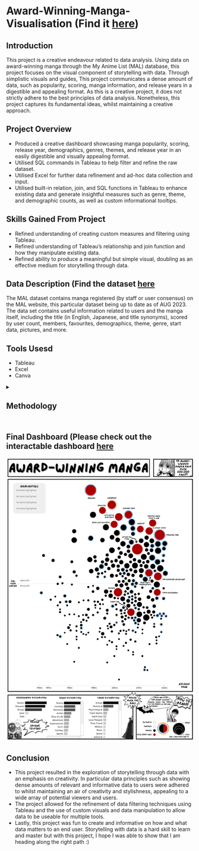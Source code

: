 # Award-Winning-Manga-Visualisation (Find it [here](https://public.tableau.com/app/profile/shuane.telford/viz/MangaDashboardFINAL/MangaBeeswarm))

## Introduction

This project is a creative endeavour related to data analysis. Using data on award-winning manga through the My Anime List (MAL) database, this project focuses on the visual component of storytelling with data. Through simplistic visuals and guides, This project communicates a dense amount of data, such as popularity, scoring, manga information, and release years in a digestible and appealing format. As this is a creative project, it does not strictly adhere to the best principles of data analysis. Nonetheless, this project captures its fundamental ideas, whilst maintaining a creative approach.

## Project Overview 

- Produced a creative dashboard showcasing manga popularity, scoring, release year, demographics, genres, themes, and release year in an easily digestible and visually appealing format.
- Utilised SQL commands in Tableau to help filter and refine the raw dataset.
- Utilised Excel for further data refinement and ad-hoc data collection and input.
- Utilised built-in relation, join, and SQL functions in Tableau to enhance existing data and generate insightful measures such as genre, theme, and demographic counts, as well as custom informational tooltips.

## Skills Gained From Project

- Refined understanding of creating custom measures and filtering using Tableau.
- Refined understanding of Tableau’s relationship and join function and how they manipulate existing data.
- Refined ability to produce a meaningful but simple visual, doubling as an effective medium for storytelling through data.

## Data Description (Find the dataset [here](https://www.kaggle.com/datasets/andreuvallhernndez/myanimelist?select=manga.csv)

The MAL dataset contains manga registered (by staff or user consensus) on the MAL website, this particular dataset being up to date as of AUG 2023. The data set contains useful information related to users and the manga itself, including the title (in English, Japanese, and title synonyms), scored by user count, members, favourites, demographics, theme, genre, start data, pictures, and more.


## Tools Usesd
- Tableau
- Excel
- Canva

<details>
  <summary><h2>Methodology<h2></summary>

  1. **Data Acquisition and Initial Exploraion**
     - Acquire dataset from [Kaggle](https://www.kaggle.com/datasets/andreuvallhernndez/myanimelist?select=manga.csv). The dataset contains a single CSV file called ‘manga.csv’ containing up-to-date manga entries and information on the title as of AUG 2023.
     - Kaggle’s data explorer and the raw CSV file were examined to better understand the contents and structure of the data.

  2. **Importing Data to Tableau and EDA**
     - ‘manga.csv’ was imported into Tableau and basic visuals such as bar charts, scatter plots, histograms, and matrices were made to understand how data could be displayed.
     - Once EDA was complete. The following useful columns were noted and filtered: authors, author roles, demographics, titles, genres, picture, real start date, serialisations, status, synopsis, themes, favourites, members, scored by count.
     - The data was further filtered using the CONTAINS function and logical operators so that entries where the genre contained the string “award” and the score column had scores >0 were kept.

  3. **Beeswarm dataset generation**
     - Once data was appropriately filtered, a smaller dataset containing the scores, popularity (measured as taking the max per row of the scored by count, members, and favourites columns), and start date (formatted as an INT of the year) was exported from Tableau.
     - This data was then imported into the Beeswarm visual tool using x: year, y: score, and sizing as the popularity measure.
     - This generated Beeswarm CSV and the graphing template was downloaded for later use in Tableau.

  4. **Data refinement in Tableau**
     - Data usability issues appeared as the original data contained columns formatted as lists or nested lists, incompatible with Tableau.
     - First, text storage translation errors caused some strings for the titles (like those with accents) to be inappropriately stored. A custom filter was created that helped select between the English, Japanese, or first title within the synonym titles to be stored and used as the final title.
     - REPLACE and CONTAINS were used to check and eliminate extra list operators such as {} and () within columns.
     - Once problem columns were cleaned up, Tableau’s custom split function was used to split genres, themes, authors, and secondary authors into multiple columns.
     - The pivot function was used to condense the multiple generated columns into a singular genre, theme, author, and secondary author columns which are a useable format by Tableau.

  5. **Data recollection for missing values and relationship-building**
     - In total, there were now 2 datasets: (1) A custom Beeswarm visual dataset and (2) A meta-data dataset containing information about the manga and user info.
     - Missing data such as demographic and year were easily Googleable and were inputted manually into dataset (2).

  6. **Data import and relationship management in Tableau**
     - Datasets (1) and (2) were related through Tableau’s custom relationship tool.
     - The relationship was verified as working appropriately by generating a few bar charts and matrices for data like genres and themes.
     
  7. **Visual creation in Tableau**
     - Three Bar charts for genre, theme, and demographic counts were created to demonstrate the distribution of these data across the award winners.
     - The tooltip was modified so that as users would hover over a bar it would read as a prose description of the count and the genre.
     - E.g. “69 Manga contain a Comedy theme”.
     - Visual filters were also applied such as creating multiple sheets to demonstrate ongoing and on hiatus manga, as well as highlighting top manga in the colour red.

  8. **Visual creation in Canva**
     - The beeswarm plot is limited in customisability.
     - Canva was used to create a custom visual format meant to replicate a Manga panel.
     - Canva allowed the use of custom images like Manga characters, creating a custom legend format and including visuals to point towards data.
    
  9. **Interactivity and Usability**
      - Highlighters were embedded in the main dashboard to allow users to highlight specific genres, themes, demographics, and even specific titles as they desired Highlighters.
      - A custom tooltip was created so that when a user hovers over a dot on the Beeswarm plot it would display: the title, author(s), an image of the manga, MAL user score, MAL user popularity, genres, themes, and the initial release year.

</details>

## Final Dashboard (Please check out the interactable dashboard [here](https://public.tableau.com/app/profile/shuane.telford/viz/MangaDashboardFINAL/MangaBeeswarm)

<img src="https://github.com/ShuaneTelford/Award-Winning-Manga-Visualisation/blob/main/Images/Manga%20Beeswarm%20Final.png" />


## Conclusion

- This project resulted in the exploration of storytelling through data with an emphasis on creativity. In particular data principles such as showing dense amounts of relevant and informative data to users were adhered to whilst maintaining an air of creativity and stylishness, appealing to a wide array of potential viewers and users.
- The project allowed for the refinement of data filtering techniques using Tableau and the use of custom visuals and data manipulation to allow data to be useable for multiple tools.
- Lastly, this project was fun to create and informative on how and what data matters to an end user. Storytelling with data is a hard skill to learn and master but with this project, I hope I was able to show that I am heading along the right path :)
